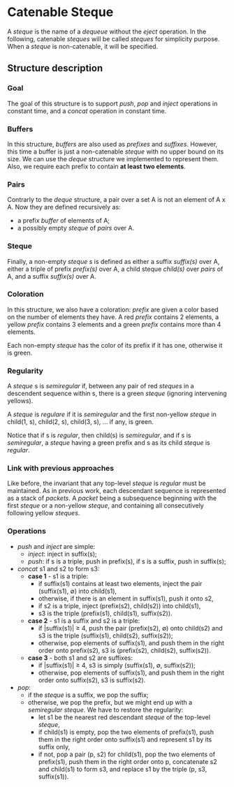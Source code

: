 # Catenable Steque

A *steque* is the name of a *dequeue* without the *eject* operation. In the following, catenable *steques* will be called *steques* for simplicity purpose. When a *steque* is non-catenable, it will be specified.

## Structure description

### Goal

The goal of this structure is to support *push*, *pop* and *inject* operations in constant time, and a *concat* operation in constant time.

### Buffers

In this structure, *buffers* are also used as *prefixes* and *suffixes*. However, this time a buffer is just a non-catenable *steque* with no upper bound on its size. We can use the *deque* structure we implemented to represent them. Also, we require each prefix to contain **at least two elements**.

### Pairs

Contrarly to the *deque* structure, a pair over a set A is not an element of A x A. Now they are defined recursively as:

- a prefix *buffer* of elements of A;
- a possibly empty *steque* of *pairs* over A.

### Steque

Finally, a non-empty *steque s* is defined as either a suffix *suffix(s)* over A, either a triple of prefix *prefix(s)* over A, a child steque *child(s)* over *pairs* of A, and a suffix *suffix(s)* over A.

### Coloration

In this structure, we also have a coloration: *prefix* are given a color based on the number of elements they have. A red *prefix* contains 2 elements, a yellow *prefix* contains 3 elements and a green *prefix* contains more than 4 elements.

Each non-empty *steque* has the color of its prefix if it has one, otherwise it is green.

### Regularity

A *steque* s is *semiregular* if, between any pair of red *steques* in a descendent sequence within s, there is a green *steque* (ignoring intervening yellows).

A *steque* is *regulare* if it is *semiregular* and the first non-yellow *steque* in child(1, s), child(2, s), child(3, s), ... if any, is green.

Notice that if s is *regular*, then child(s) is *semiregular*, and if s is *semiregular*, a *steque* having a green prefix and s as its child *steque* is *regular*.

### Link with previous approaches

Like before, the invariant that any top-level *steque* is *regular* must be maintained. As in previous work, each descendant sequence is represented as a stack of *packets*. A *packet* being a subsequence beginning with the first *steque* or a non-yellow *steque*, and containing all consecutively following yellow *steques*.

### Operations

- *push* and *inject* are simple:
  - *inject*: inject in suffix(s);
  - *push*: if s is a triple, push in prefix(s), if s is a suffix, push in suffix(s);
- *concat* s1 and s2 to form s3:
  - **case 1** - s1 is a triple:
    - if suffix(s1) contains at least two elements, inject the pair (suffix(s1), $\emptyset$) into child(s1),
    - otherwise, if there is an element in suffix(s1), push it onto s2,
    - if s2 is a triple, inject (prefix(s2), child(s2)) into child(s1),
    - s3 is the triple (prefix(s1), child(s1), suffix(s2)).
  - **case 2** - s1 is a suffix and s2 is a triple:
    - if |suffix(s1)| ≥ 4, push the pair (prefix(s2), $\emptyset$) onto child(s2) and s3 is the triple (suffix(s1), child(s2), suffix(s2));
    - otherwise, pop elements of suffix(s1), and push them in the right order onto prefix(s2), s3 is (prefix(s2), child(s2), suffix(s2)).
  - **case 3** - both s1 and s2 are suffixes:
    - if |suffix(s1)| ≥ 4, s3 is simply (suffix(s1), $\emptyset$, suffix(s2));
    - otherwise, pop elements of suffix(s1), and push them in the right order onto suffix(s2), s3 is suffix(s2).
- *pop*:
  - if the *steque* is a suffix, we pop the suffix;
  - otherwise, we pop the prefix, but we might end up with a *semiregular* *steque*. We have to restore the regularity:
    - let s1 be the nearest red descendant *steque* of the top-level *steque*,
    - if child(s1) is empty, pop the two elements of prefix(s1), push them in the right order onto suffix(s1) and represent s1 by its suffix only,
    - if not, pop a pair (p, s2) for child(s1), pop the two elements of prefix(s1), push them in the right order onto p, concatenate s2 and child(s1) to form s3, and replace s1 by the triple (p, s3, suffix(s1)).
